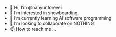 - 👋 Hi, I’m @nahyunforever
- 👀 I’m interested in snowboarding
- 🌱 I’m currently learning AI software programming
- 💞️ I’m looking to collaborate on NOTHING
- 📫 How to reach me ...

<!---
nahyunforever/nahyunforever is a ✨ special ✨ repository because its `README.md` (this file) appears on your GitHub profile.
You can click the Preview link to take a look at your changes.
--->
